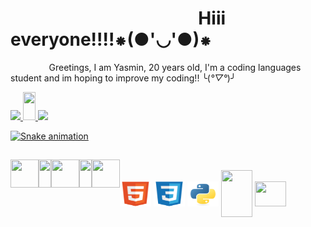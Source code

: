 # ⠀⠀⠀⠀⠀⠀⠀⠀⠀⠀                                                                ⠀   ⠀⠀⠀Hiii everyone!!!!⁕(●'◡'●)⁕ 
⠀⠀⠀⠀⠀⠀Greetings, I am Yasmin, 20 years old, I'm a coding languages student and im hoping to improve my coding!! ╰(*°▽°*)╯
<div>
  <a href="https://github.com/MeiN0x">
  <img height="172em" src="https://github-readme-stats.vercel.app/api?username=MeiN0x&show_icons=true&theme=dracula&include_all_commits=true&count_private=true"/>
    <img height="45" width="20" src="https://cdn.discordapp.com/attachments/865614304446119966/902940385511374858/y4.png">
  <img height="172em" src="https://github-readme-stats.vercel.app/api/top-langs/?username=MeiN0x&layout=compact&langs_count=7&theme=dracula"/>
</div>
  
![Snake animation](https://github.com/MeiN0x/MeiN0x/blob/output/github-contribution-grid-snake.svg)
  
 ##
  
  <div style="display: flex" align="center"> 
  <a href="https://www.instagram.com/mei_2b/" target="_blank"><img height="45" width="45" src="https://lun-eu.icons8.com/a/6-qWwgM2HUKcRshL0nU0rQ/oDwK4tHatU2XJBBybzxtrw/instagram.png"></a>
  <img height="45" width="20" src="https://cdn.discordapp.com/attachments/865614304446119966/902940385511374858/y4.png">
  <a href="mailto: yasmin.sg.2106@gmail.com" target="_blank"><img height="45" width="45" src="https://lun-eu.icons8.com/a/6-qWwgM2HUKcRshL0nU0rQ/lDxTs8f1hEamqddhErRdDw/mail.png" target="_blank"></a>
  <img height="45" width="20" src="https://cdn.discordapp.com/attachments/865614304446119966/902940385511374858/y4.png">
  <a href="https://t.me/meizyx" target="_blank"> <img height="45" width="45" src="https://lun-eu-assets.s3.eu-central-003.backblazeb2.com/6-qWwgM2HUKcRshL0nU0rQ/Ql456Sqg70OcCkEa0l3z3g/send-light.png"></a>
   
##  
   <div style="display: inline_block" align="center"><br>
<img align="center" height="40" width="50" src="https://raw.githubusercontent.com/devicons/devicon/master/icons/html5/html5-original.svg">
<img align="center" height="40" width="50" src="https://raw.githubusercontent.com/devicons/devicon/master/icons/css3/css3-original.svg">  
<img align="center" height="40" width="50" src="https://raw.githubusercontent.com/devicons/devicon/master/icons/python/python-original.svg">
<img align="center" height="75" width="50" src="https://cdn.jsdelivr.net/gh/devicons/devicon/icons/mysql/mysql-plain.svg">
<img align="center" height="40" width="50" src="https://cdn.jsdelivr.net/gh/devicons/devicon/icons/javascript/javascript-plain.svg">
   
</div>

